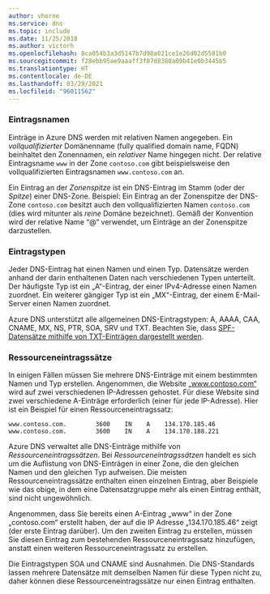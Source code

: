 ```yaml
---
author: vhorne
ms.service: dns
ms.topic: include
ms.date: 11/25/2018
ms.author: victorh
ms.openlocfilehash: 8ca054b3a3d5147b7d98a021ce1e26d02d5581b0
ms.sourcegitcommit: f28ebb95ae9aaaff3f87d8388a09b41e0b3445b5
ms.translationtype: HT
ms.contentlocale: de-DE
ms.lasthandoff: 03/29/2021
ms.locfileid: "96011562"
---
```

### <a name="record-names"></a>Eintragsnamen

Einträge in Azure DNS werden mit relativen Namen angegeben. Ein *vollqualifizierter* Domänenname (fully qualified domain name, FQDN) beinhaltet den Zonennamen, ein *relativer* Name hingegen nicht. Der relative Eintragsname `www` in der Zone `contoso.com` gibt beispielsweise den vollqualifizierten Eintragsnamen `www.contoso.com` an.

Ein Eintrag an der *Zonenspitze* ist ein DNS-Eintrag im Stamm (oder der *Spitze*) einer DNS-Zone. Beispiel: Ein Eintrag an der Zonenspitze der DNS-Zone `contoso.com` besitzt auch den vollqualifizierten Namen `contoso.com` (dies wird mitunter als *reine* Domäne bezeichnet).  Gemäß der Konvention wird der relative Name “\@“ verwendet, um Einträge an der Zonenspitze darzustellen.

### <a name="record-types"></a>Eintragstypen

Jeder DNS-Eintrag hat einen Namen und einen Typ. Datensätze werden anhand der darin enthaltenen Daten nach verschiedenen Typen unterteilt. Der häufigste Typ ist ein „A“-Eintrag, der einer IPv4-Adresse einen Namen zuordnet. Ein weiterer gängiger Typ ist ein „MX“-Eintrag, der einem E-Mail-Server einen Namen zuordnet.

Azure DNS unterstützt alle allgemeinen DNS-Eintragstypen: A, AAAA, CAA, CNAME, MX, NS, PTR, SOA, SRV und TXT. Beachten Sie, dass [SPF-Datensätze mithilfe von TXT-Einträgen dargestellt werden](../articles/dns/dns-zones-records.md#spf-records).

### <a name="record-sets"></a>Ressourceneintragssätze

In einigen Fällen müssen Sie mehrere DNS-Einträge mit einem bestimmten Namen und Typ erstellen. Angenommen, die Website „www.contoso.com“ wird auf zwei verschiedenen IP-Adressen gehostet. Für diese Website sind zwei verschiedene A-Einträge erforderlich (einer für jede IP-Adresse). Hier ist ein Beispiel für einen Ressourceneintragssatz:

```dns
www.contoso.com.        3600    IN    A    134.170.185.46
www.contoso.com.        3600    IN    A    134.170.188.221
```

Azure DNS verwaltet alle DNS-Einträge mithilfe von *Ressourceneintragssätzen*. Bei *Ressourceneintragssätzen* handelt es sich um die Auflistung von DNS-Einträgen in einer Zone, die den gleichen Namen und den gleichen Typ aufweisen. Die meisten Ressourceneintragssätze enthalten einen einzelnen Eintrag, aber Beispiele wie das obige, in dem eine Datensatzgruppe mehr als einen Eintrag enthält, sind nicht ungewöhnlich.

Angenommen, dass Sie bereits einen A-Eintrag „www“ in der Zone „contoso.com“ erstellt haben, der auf die IP Adresse „134.170.185.46“ zeigt (der erste Eintrag darüber).  Um den zweiten Eintrag zu erstellen, müssen Sie diesen Eintrag zum bestehenden Ressourceneintragssatz hinzufügen, anstatt einen weiteren Ressourceneintragssatz zu erstellen.

Die Eintragstypen SOA und CNAME sind Ausnahmen. Die DNS-Standards lassen mehrere Datensätze mit demselben Namen für diese Typen nicht zu, daher können diese Ressourceneintragssätze nur einen Eintrag enthalten.